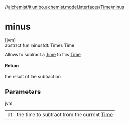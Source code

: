 //[alchemist](../../../index.md)/[it.unibo.alchemist.model.interfaces](../index.md)/[Time](index.md)/[minus](minus.md)

# minus

[jvm]\
abstract fun [minus](minus.md)(dt: [Time](index.md)): [Time](index.md)

Allows to subtract a [Time](index.md) to this [Time](index.md).

#### Return

the result of the subtraction

## Parameters

jvm

| | |
|---|---|
| dt | the time to subtract from the current [Time](index.md) |
